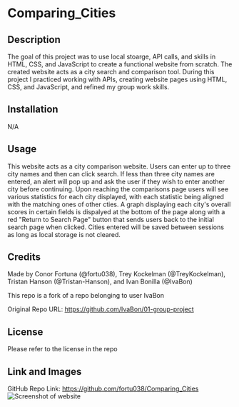 # Comparing_Cities

## Description

The goal of this project was to use local stoarge, API calls, and skills in HTML, CSS, and JavaScript to create a functional website from scratch. The created website acts as a city search and comparison tool. During this project I practiced working with APIs, creating website pages using HTML, CSS, and JavaScript, and refined my group work skills.

## Installation

N/A

## Usage

This website acts as a city comparison website. Users can enter up to three city names and then can click search. If less than three city names are entered, an alert will pop up and ask the user if they wish to enter another city before continuing. Upon reaching the comparisons page users will see various statistics for each city displayed, with each statistic being aligned with the matching ones of other cties. A graph displaying each city's overall scores in certain fields is dispalyed at the bottom of the page along with a red "Return to Search Page" button that sends users back to the initial search page when clicked. Cities entered will be saved between sessions as long as local storage is not cleared.

## Credits

Made by Conor Fortuna (@fortu038), Trey Kockelman (@TreyKockelman), Tristan Hanson (@Tristan-Hanson), and Ivan Bonilla (@IvaBon)

This repo is a fork of a repo belonging to user IvaBon

Original Repo URL: https://github.com/IvaBon/01-group-project

## License

Please refer to the license in the repo

## Link and Images

GitHub Repo Link: https://github.com/fortu038/Comparing_Cities
![Screenshot of website](images/ivabon.github.io_01-group-project_.png)





